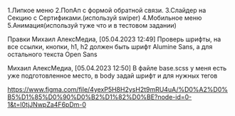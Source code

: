 1.Липкое меню
2.ПопАп с формой обратной связи.
3.Слайдер на Секцию с Сертификами.(используй swiper)
4.Мобильное меню
5.Анимация(используй туже что и в тестовом задании)


Правки
Михаил АлексМедиа, [05.04.2023 12:49]
Проверь шрифты, на все ссылки, кнопки, h1, h2 должен быть шрифт Alumine Sans, а для остального текста Open Sans

Михаил АлексМедиа, [05.04.2023 12:50]
В файле base.scss у меня есть уже подготовленное место, в body задай шрифт и для нужных тегов

https://www.figma.com/file/4yexP5H8H2ysH2t9mRU4uA/%D0%A2%D0%B5%D1%85%D0%90%D0%B2%D1%82%D0%BE?node-id=0-1&t=l0tjJNwpZa4F6pDm-0